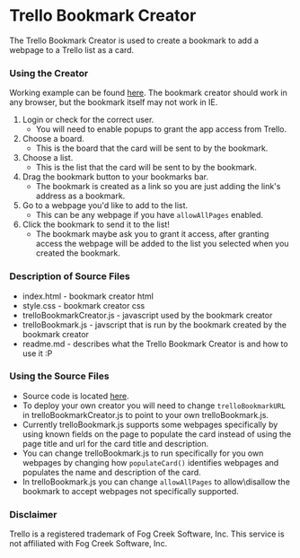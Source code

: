# Trello Bookmark Creator
The Trello Bookmark Creator is used to create a bookmark to add a webpage to a Trello list as a card.

### Using the Creator
Working example can be found [here](http://flipxfx.pancakeapps.com/trello-bookmark-creator/index.html). The bookmark creator should work in any browser, but the bookmark itself may not work in IE.

1. Login or check for the correct user. 
	- You will need to enable popups to grant the app access from Trello.
2. Choose a board. 
	- This is the board that the card will be sent to by the bookmark.
3. Choose a list.
	- This is the list that the card will be sent to by the bookmark.
4. Drag the bookmark button to your bookmarks bar.
	- The bookmark is created as a link so you are just adding the link's address as a bookmark.
5. Go to a webpage you'd like to add to the list.
	- This can be any webpage if you have `allowAllPages` enabled.
6. Click the bookmark to send it to the list!
	- The bookmark maybe ask you to grant it access, after granting access the webpage will be added to the list you selected when you created the bookmark.

### Description of Source Files
- index.html - bookmark creator html
- style.css - bookmark creator css
- trelloBookmarkCreator.js - javascript used by the bookmark creator
- trelloBookmark.js - javscript that is run by the bookmark created by the bookmark creator
- readme.md - describes what the Trello Bookmark Creator is and how to use it :P

### Using the Source Files
- Source code is located [here](https://github.com/flipxfx/trello-bookmark-creator).
- To deploy your own creator you will need to change `trelloBookmarkURL` in trelloBookmarkCreator.js to point to your own trelloBookmark.js.
- Currently trelloBookmark.js supports some webpages specifically by using known fields on the page to populate the card instead of using the page title and url for the card title and description.
- You can change trelloBookmark.js to run specifically for you own webpages by changing how `populateCard()` identifies webpages and populates the name and description of the card.
- In trelloBookmark.js you can change `allowAllPages` to allow\disallow the bookmark to accept webpages not specifically supported.

### Disclaimer
Trello is a registered trademark of Fog Creek Software, Inc. This service is not affiliated with Fog Creek Software, Inc.
